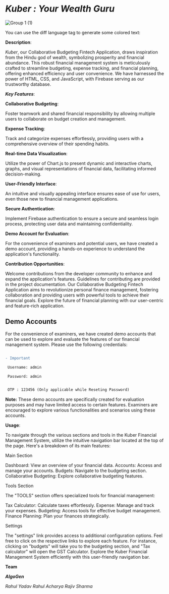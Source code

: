 
# *Kuber : Your Wealth Guru*

![Group 1 (1)](https://github.com/rahu-lava/Kuber-Fintech/assets/113875289/c974cc24-1da1-4357-ba5b-a6d5ab266ac5)




You can use the diff language tag to generate some colored text:

**Description**: 

*Kuber*, our Collaborative Budgeting Fintech Application, draws inspiration from the Hindu god of wealth, symbolizing prosperity and financial abundance. This robust financial management system is meticulously crafted to streamline budgeting, expense tracking, and financial planning, offering enhanced efficiency and user convenience. We have harnessed the power of HTML, CSS, and JavaScript, with Firebase serving as our trustworthy database.

***Key Features***:

**Collaborative Budgeting**:

Foster teamwork and shared financial responsibility by allowing multiple users to collaborate on budget creation and management.

**Expense Tracking**:

Track and categorize expenses effortlessly, providing users with a comprehensive overview of their spending habits.

**Real-time Data Visualization**:

Utilize the power of Chart.js to present dynamic and interactive charts, graphs, and visual representations of financial data, facilitating informed decision-making.

**User-Friendly Interface**:

An intuitive and visually appealing interface ensures ease of use for users, even those new to financial management applications.

**Secure Authentication**:

Implement Firebase authentication to ensure a secure and seamless login process, protecting user data and maintaining confidentiality.


**Demo Account for Evaluation**:

For the convenience of examiners and potential users, we have created a demo account, providing a hands-on experience to understand the application's functionality.

**Contribution Opportunities**:

Welcome contributions from the developer community to enhance and expand the application's features. Guidelines for contributing are provided in the project documentation.
Our Collaborative Budgeting Fintech Application aims to revolutionize personal finance management, fostering collaboration and providing users with powerful tools to achieve their financial goals. Explore the future of financial planning with our user-centric and feature-rich application.

## Demo Accounts

For the convenience of examiners, we have created demo accounts that can be used to explore and evaluate the features of our financial management system. Please use the following credentials:



```diff

- Important

 Username: admin

 Password: admin


 OTP : 123456 (Only applicable while Reseting Password)

```





**Note:** These demo accounts are specifically created for evaluation purposes and may have limited access to certain features. Examiners are encouraged to explore various functionalities and scenarios using these accounts.



**Usage**:

To navigate through the various sections and tools in the Kuber Financial Management System, utilize the intuitive navigation bar located at the top of the page. Here's a breakdown of its main features:

Main Section

Dashboard: View an overview of your financial data.
Accounts: Access and manage your accounts.
Budgets: Navigate to the budgeting section.
Collaborative Budgeting: Explore collaborative budgeting features.

Tools Section

The "TOOLS" section offers specialized tools for financial management:

Tax Calculator: Calculate taxes effortlessly.
Expense: Manage and track your expenses.
Budgeting: Access tools for effective budget management.
Finance Planning: Plan your finances strategically.

Settings

The "settings" link provides access to additional configuration options.
Feel free to click on the respective links to explore each feature. For instance, clicking on "budgets" will take you to the budgeting section, and "Tax calculator" will open the GST Calculator. Explore the Kuber Financial Management System efficiently with this user-friendly navigation bar.

**Team**

***AlgoGen***

*Rahul Yadav*
*Rahul Acharya*
*Rajiv Sharma*


